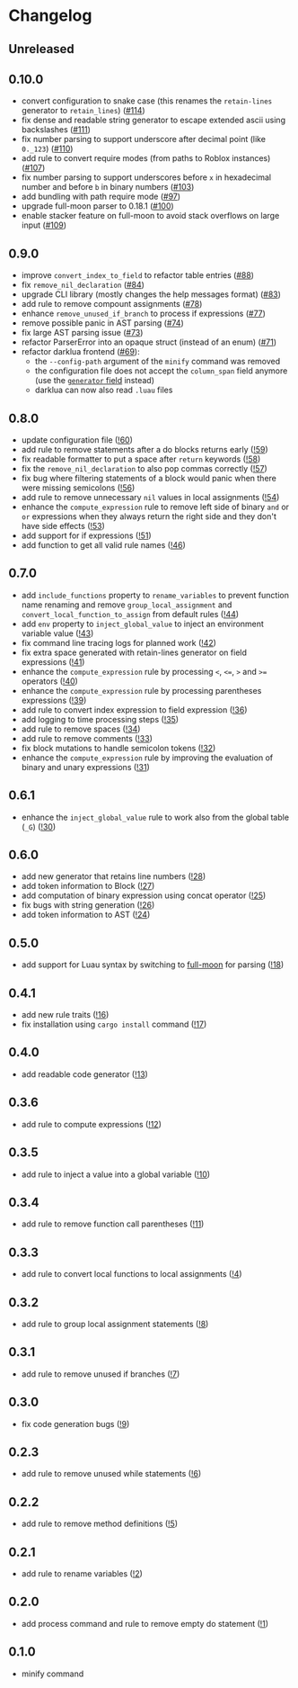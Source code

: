 # Changelog

## Unreleased

## 0.10.0

* convert configuration to snake case (this renames the `retain-lines` generator to `retain_lines`) ([#114](https://github.com/seaofvoices/darklua/pull/114))
* fix dense and readable string generator to escape extended ascii using backslashes ([#111](https://github.com/seaofvoices/darklua/pull/111))
* fix number parsing to support underscore after decimal point (like `0._123`) ([#110](https://github.com/seaofvoices/darklua/pull/110))
* add rule to convert require modes (from paths to Roblox instances) ([#107](https://github.com/seaofvoices/darklua/pull/107))
* fix number parsing to support underscores before `x` in hexadecimal number and before `b` in binary numbers ([#103](https://github.com/seaofvoices/darklua/pull/103))
* add bundling with path require mode ([#97](https://github.com/seaofvoices/darklua/pull/97))
* upgrade full-moon parser to 0.18.1 ([#100](https://github.com/seaofvoices/darklua/pull/100))
* enable stacker feature on full-moon to avoid stack overflows on large input ([#109](https://github.com/seaofvoices/darklua/pull/109))

## 0.9.0

* improve `convert_index_to_field` to refactor table entries ([#88](https://github.com/seaofvoices/darklua/pull/88))
* fix `remove_nil_declaration` ([#84](https://github.com/seaofvoices/darklua/pull/84))
* upgrade CLI library (mostly changes the help messages format) ([#83](https://github.com/seaofvoices/darklua/pull/83))
* add rule to remove compount assignments ([#78](https://github.com/seaofvoices/darklua/pull/78))
* enhance `remove_unused_if_branch` to process if expressions ([#77](https://github.com/seaofvoices/darklua/pull/77))
* remove possible panic in AST parsing ([#74](https://github.com/seaofvoices/darklua/pull/74))
* fix large AST parsing issue ([#73](https://github.com/seaofvoices/darklua/pull/73))
* refactor ParserError into an opaque struct (instead of an enum) ([#71](https://github.com/seaofvoices/darklua/pull/71))
* refactor darklua frontend ([#69](https://github.com/seaofvoices/darklua/pull/69)):
  * the `--config-path` argument of the `minify` command was removed
  * the configuration file does not accept the `column_span` field anymore (use the [`generator` field](https://darklua.com/docs/generators/) instead)
  * darklua can now also read `.luau` files

## 0.8.0

* update configuration file ([!60](https://gitlab.com/seaofvoices/darklua/-/merge_requests/60))
* add rule to remove statements after a do blocks returns early ([!59](https://gitlab.com/seaofvoices/darklua/-/merge_requests/59))
* fix readable formatter to put a space after `return` keywords ([!58](https://gitlab.com/seaofvoices/darklua/-/merge_requests/58))
* fix the `remove_nil_declaration` to also pop commas correctly ([!57](https://gitlab.com/seaofvoices/darklua/-/merge_requests/57))
* fix bug where filtering statements of a block would panic when there were missing semicolons ([!56](https://gitlab.com/seaofvoices/darklua/-/merge_requests/56))
* add rule to remove unnecessary `nil` values in local assignments ([!54](https://gitlab.com/seaofvoices/darklua/-/merge_requests/54))
* enhance the `compute_expression` rule to remove left side of binary `and` or `or` expressions when they always return the right side and they don't have side effects ([!53](https://gitlab.com/seaofvoices/darklua/-/merge_requests/53))
* add support for if expressions ([!51](https://gitlab.com/seaofvoices/darklua/-/merge_requests/51))
* add function to get all valid rule names ([!46](https://gitlab.com/seaofvoices/darklua/-/merge_requests/46))

## 0.7.0

* add `include_functions` property to `rename_variables` to prevent function name renaming and remove `group_local_assignment` and `convert_local_function_to_assign` from default rules ([!44](https://gitlab.com/seaofvoices/darklua/-/merge_requests/44))
* add `env` property to `inject_global_value` to inject an environment variable value ([!43](https://gitlab.com/seaofvoices/darklua/-/merge_requests/43))
* fix command line tracing logs for planned work ([!42](https://gitlab.com/seaofvoices/darklua/-/merge_requests/42))
* fix extra space generated with retain-lines generator on field expressions ([!41](https://gitlab.com/seaofvoices/darklua/-/merge_requests/41))
* enhance the `compute_expression` rule by processing `<`, `<=`, `>` and `>=` operators ([!40](https://gitlab.com/seaofvoices/darklua/-/merge_requests/40))
* enhance the `compute_expression` rule by processing parentheses expressions ([!39](https://gitlab.com/seaofvoices/darklua/-/merge_requests/39))
* add rule to convert index expression to field expression ([!36](https://gitlab.com/seaofvoices/darklua/-/merge_requests/36))
* add logging to time processing steps ([!35](https://gitlab.com/seaofvoices/darklua/-/merge_requests/35))
* add rule to remove spaces ([!34](https://gitlab.com/seaofvoices/darklua/-/merge_requests/34))
* add rule to remove comments ([!33](https://gitlab.com/seaofvoices/darklua/-/merge_requests/33))
* fix block mutations to handle semicolon tokens ([!32](https://gitlab.com/seaofvoices/darklua/-/merge_requests/32))
* enhance the `compute_expression` rule by improving the evaluation of binary and unary expressions ([!31](https://gitlab.com/seaofvoices/darklua/-/merge_requests/31))

## 0.6.1

* enhance the `inject_global_value` rule to work also from the global table (`_G`) ([!30](https://gitlab.com/seaofvoices/darklua/-/merge_requests/30))

## 0.6.0

* add new generator that retains line numbers ([!28](https://gitlab.com/seaofvoices/darklua/-/merge_requests/28))
* add token information to Block ([!27](https://gitlab.com/seaofvoices/darklua/-/merge_requests/27))
* add computation of binary expression using concat operator ([!25](https://gitlab.com/seaofvoices/darklua/-/merge_requests/25))
* fix bugs with string generation ([!26](https://gitlab.com/seaofvoices/darklua/-/merge_requests/26))
* add token information to AST ([!24](https://gitlab.com/seaofvoices/darklua/-/merge_requests/24))

## 0.5.0

* add support for Luau syntax by switching to [full-moon](https://github.com/Kampfkarren/full-moon) for parsing ([!18](https://gitlab.com/seaofvoices/darklua/-/merge_requests/18))

## 0.4.1

* add new rule traits ([!16](https://gitlab.com/seaofvoices/darklua/-/merge_requests/16))
* fix installation using `cargo install` command ([!17](https://gitlab.com/seaofvoices/darklua/-/merge_requests/17))

## 0.4.0

* add readable code generator ([!13](https://gitlab.com/seaofvoices/darklua/-/merge_requests/13))

## 0.3.6

* add rule to compute expressions ([!12](https://gitlab.com/seaofvoices/darklua/-/merge_requests/12))

## 0.3.5

* add rule to inject a value into a global variable ([!10](https://gitlab.com/seaofvoices/darklua/-/merge_requests/10))

## 0.3.4

* add rule to remove function call parentheses ([!11](https://gitlab.com/seaofvoices/darklua/-/merge_requests/11))

## 0.3.3

* add rule to convert local functions to local assignments ([!4](https://gitlab.com/seaofvoices/darklua/-/merge_requests/4))

## 0.3.2

* add rule to group local assignment statements ([!8](https://gitlab.com/seaofvoices/darklua/-/merge_requests/8))

## 0.3.1

* add rule to remove unused if branches ([!7](https://gitlab.com/seaofvoices/darklua/-/merge_requests/7))

## 0.3.0

* fix code generation bugs ([!9](https://gitlab.com/seaofvoices/darklua/-/merge_requests/9))

## 0.2.3

* add rule to remove unused while statements ([!6](https://gitlab.com/seaofvoices/darklua/-/merge_requests/6))

## 0.2.2

* add rule to remove method definitions ([!5](https://gitlab.com/seaofvoices/darklua/-/merge_requests/5))

## 0.2.1

* add rule to rename variables ([!2](https://gitlab.com/seaofvoices/darklua/-/merge_requests/2))

## 0.2.0

* add process command and rule to remove empty do statement ([!1](https://gitlab.com/seaofvoices/darklua/-/merge_requests/1))

## 0.1.0

* minify command
